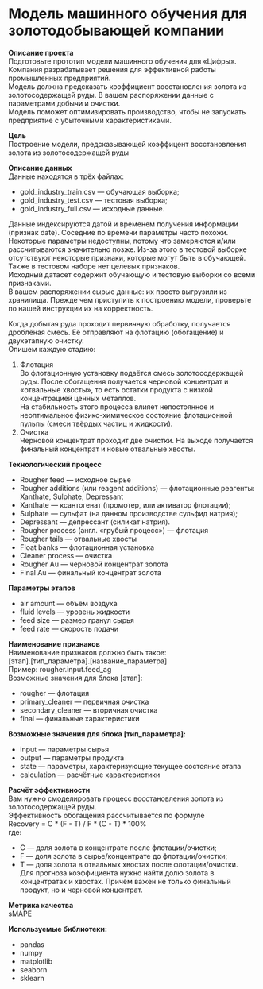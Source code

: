 # Модель машинного обучения для золотодобывающей компании
**Описание проекта**\
Подготовьте прототип модели машинного обучения для «Цифры». Компания разрабатывает решения для эффективной работы промышленных предприятий.\
Модель должна предсказать коэффициент восстановления золота из золотосодержащей руды. В вашем распоряжении данные с параметрами добычи и очистки.\
Модель поможет оптимизировать производство, чтобы не запускать предприятие с убыточными характеристиками.

**Цель**\
Построение модели, предсказывающей коэффицент восстановления золота из золотосодержащей руды

**Описание данных**\
Данные находятся в трёх файлах:
* gold_industry_train.csv — обучающая выборка;
* gold_industry_test.csv — тестовая выборка;
* gold_industry_full.csv — исходные данные.
  
Данные индексируются датой и временем получения информации (признак date). Соседние по времени параметры часто похожи.\
Некоторые параметры недоступны, потому что замеряются и/или рассчитываются значительно позже. Из-за этого в тестовой выборке отсутствуют некоторые признаки, которые могут быть в обучающей. Также в тестовом наборе нет целевых признаков.\
Исходный датасет содержит обучающую и тестовую выборки со всеми признаками.\
В вашем распоряжении сырые данные: их просто выгрузили из хранилища. Прежде чем приступить к построению модели, проверьте по нашей инструкции их на корректность.

Когда добытая руда проходит первичную обработку, получается дроблёная смесь. Её отправляют на флотацию (обогащение) и двухэтапную очистку.\
Опишем каждую стадию: 
1. Флотация\
Во флотационную установку подаётся смесь золотосодержащей руды. После обогащения получается черновой концентрат и «отвальные хвосты», то есть остатки продукта с низкой концентрацией ценных металлов.\
На стабильность этого процесса влияет непостоянное и неоптимальное физико-химическое состояние флотационной пульпы (смеси твёрдых частиц и жидкости).
2. Очистка\
Черновой концентрат проходит две очистки. На выходе получается финальный концентрат и новые отвальные хвосты.

**Технологический процесс**
* Rougher feed — исходное сырье
* Rougher additions (или reagent additions) — флотационные реагенты: Xanthate, Sulphate, Depressant
* Xanthate — ксантогенат (промотер, или активатор флотации);
* Sulphate — сульфат (на данном производстве сульфид натрия);
* Depressant — депрессант (силикат натрия).
* Rougher process (англ. «грубый процесс») — флотация
* Rougher tails — отвальные хвосты
* Float banks — флотационная установка
* Cleaner process — очистка
* Rougher Au — черновой концентрат золота
* Final Au — финальный концентрат золота

**Параметры этапов**
* air amount — объём воздуха
* fluid levels — уровень жидкости
* feed size — размер гранул сырья
* feed rate — скорость подачи

**Наименование признаков**\
Наименование признаков должно быть такое:\
[этап].[тип_параметра].[название_параметра]\
Пример: rougher.input.feed_ag\
Возможные значения для блока [этап]:
* rougher — флотация
* primary_cleaner — первичная очистка
* secondary_cleaner — вторичная очистка
* final — финальные характеристики

**Возможные значения для блока [тип_параметра]:**
* input — параметры сырья
* output — параметры продукта
* state — параметры, характеризующие текущее состояние этапа
* calculation — расчётные характеристики

**Расчёт эффективности**\
Вам нужно смоделировать процесс восстановления золота из золотосодержащей руды.\
Эффективность обогащения рассчитывается по формуле\
Recovery = C * (F - T) / F * (C - T) * 100%\
где:
* C — доля золота в концентрате после флотации/очистки;
* F — доля золота в сырье/концентрате до флотации/очистки;
* T — доля золота в отвальных хвостах после флотации/очистки.\
Для прогноза коэффициента нужно найти долю золота в концентратах и хвостах. Причём важен не только финальный продукт, но и черновой концентрат.

**Метрика качества**\
sMAPE

**Используемые библиотеки:**
* pandas
* numpy
* matplotlib
* seaborn
* sklearn
